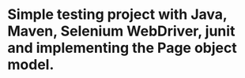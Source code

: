 # Simple testing project with Java, Maven, Selenium WebDriver, junit and implementing the Page object model.
